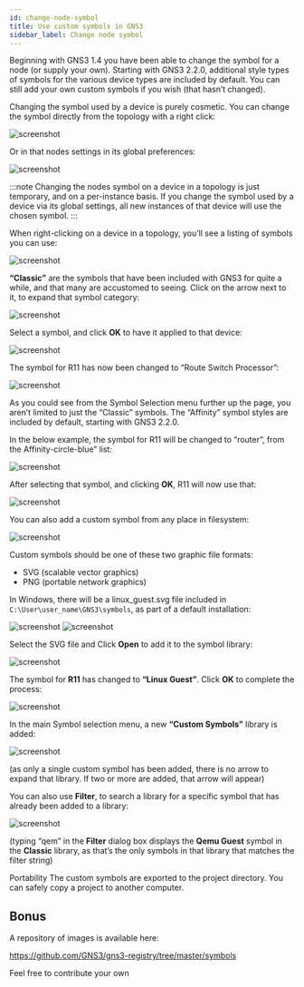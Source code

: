 ```yaml
---
id: change-node-symbol
title: Use custom symbols in GNS3
sidebar_label: Change node symbol
---
```


Beginning with GNS3 1.4 you have been able to change the symbol for a node (or supply your own).  Starting with GNS3 2.2.0, additional style types of symbols for the various device types are included by default. You can still add your own custom symbols if you wish (that hasn’t changed).

Changing the symbol used by a device is purely cosmetic. You can change the symbol directly from the topology with a right click:

![screenshot](../../img/change-node-symbol/1.jpg)

Or in that nodes settings in its global preferences:

![screenshot](../../img/change-node-symbol/2.jpg)

:::note
Changing the nodes symbol on a device in a topology is just temporary, and on a per-instance basis. If you change the symbol used by a device via its global settings, all new instances of that device will use the chosen symbol.
:::

When right-clicking on a device in a topology, you’ll see a listing of symbols you can use:

![screenshot](../../img/change-node-symbol/3.jpg)

**“Classic”** are the symbols that have been included with GNS3 for quite a while, and that many are accustomed to seeing. Click on the arrow next to it, to expand that symbol category:

![screenshot](../../img/change-node-symbol/4.jpg)

Select a symbol, and click **OK** to have it applied to that device:

![screenshot](../../img/change-node-symbol/5.jpg)

The symbol for R11 has now been changed to “Route Switch Processor”:

![screenshot](../../img/change-node-symbol/6.jpg)

As you could see from the Symbol Selection menu further up the page, you aren’t limited to just the “Classic” symbols. The “Affinity” symbol styles are included by default, starting with GNS3 2.2.0.

In the below example, the symbol for R11 will be changed to “router”, from the Affinity-circle-blue” list:

![screenshot](../../img/change-node-symbol/7.jpg)

After selecting that symbol, and clicking **OK**, R11 will now use that:

![screenshot](../../img/change-node-symbol/8.jpg)

You can also add a custom symbol from any place in filesystem:

![screenshot](../../img/change-node-symbol/9.jpg)

Custom symbols should be one of these two graphic file formats:
- SVG (scalable vector graphics)
- PNG (portable network graphics)

In Windows, there will be a linux_guest.svg  file included in ```C:\User\user_name\GNS3\symbols```, as part of a default installation:

![screenshot](../../img/change-node-symbol/10.jpg)
![screenshot](../../img/change-node-symbol/11.jpg)

Select the SVG file and Click **Open** to add it to the symbol library:

![screenshot](../../img/change-node-symbol/12.jpg)

The symbol for **R11** has changed to **“Linux Guest”**. Click **OK** to complete the process:

![screenshot](../../img/change-node-symbol/13.jpg)

In the main Symbol selection menu, a new **“Custom Symbols”** library is added:

![screenshot](../../img/change-node-symbol/14.jpg)

(as only a single custom symbol has been added, there is no arrow to expand that library. If two or more are added, that arrow will appear)

You can also use **Filter**, to search a  library for a specific symbol that has already been added to a library:

![screenshot](../../img/change-node-symbol/15.jpg)

(typing “qem” in the **Filter** dialog box displays the **Qemu Guest** symbol in the **Classic** library, as that’s the only symbols in that library that matches the filter string)

Portability
The custom symbols are exported to the project directory. You can safely copy a project to another computer.

## Bonus
A repository of images is available here:

https://github.com/GNS3/gns3-registry/tree/master/symbols

Feel free to contribute your own

